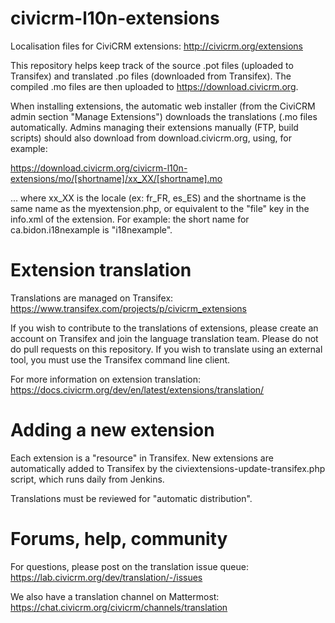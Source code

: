civicrm-l10n-extensions
=======================

Localisation files for CiviCRM extensions: http://civicrm.org/extensions

This repository helps keep track of the source .pot files (uploaded to
Transifex) and translated .po files (downloaded from Transifex). The
compiled .mo files are then uploaded to https://download.civicrm.org.

When installing extensions, the automatic web installer (from the CiviCRM
admin section "Manage Extensions") downloads the translations (.mo files
automatically. Admins managing their extensions manually (FTP, build scripts)
should also download from download.civicrm.org, using, for example:

https://download.civicrm.org/civicrm-l10n-extensions/mo/[shortname]/xx_XX/[shortname].mo

... where xx_XX is the locale (ex: fr_FR, es_ES) and the shortname is the same
name as the myextension.php, or equivalent to the "file" key in the info.xml
of the extension. For example: the short name for ca.bidon.i18nexample is
"i18nexample".


Extension translation
=====================

Translations are managed on Transifex:
https://www.transifex.com/projects/p/civicrm_extensions

If you wish to contribute to the translations of extensions, please create
an account on Transifex and join the language translation team. Please do
not do pull requests on this repository. If you wish to translate using an
external tool, you must use the Transifex command line client.

For more information on extension translation:
https://docs.civicrm.org/dev/en/latest/extensions/translation/

Adding a new extension
======================

Each extension is a "resource" in Transifex. New extensions are
automatically added to Transifex by the civiextensions-update-transifex.php
script, which runs daily from Jenkins.

Translations must be reviewed for "automatic distribution".

Forums, help, community
=======================

For questions, please post on the translation issue queue:  
https://lab.civicrm.org/dev/translation/-/issues

We also have a translation channel on Mattermost:  
https://chat.civicrm.org/civicrm/channels/translation
